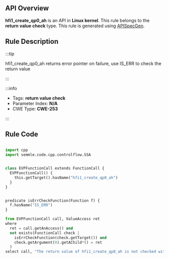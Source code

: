 ---
---


## API Overview
**hfi1_create_qp0_ah** is an API in **Linux kernel**. This rule belongs to the **return value check** type. This rule is generated using [APISpecGen](../../tools/APISpecGen).
## Rule Description

:::tip

hfi1_create_qp0_ah returns error pointer on failure, use IS_ERR to check the return value

:::

:::info

- Tags: **return value check**
- Parameter Index: **N/A**
- CWE Type: **CWE-253**

:::

## Rule Code
```python

import cpp
import semmle.code.cpp.controlflow.SSA


class EVPFunctionCall extends FunctionCall {
  EVPFunctionCall() {
    this.getTarget().hasName("hfi1_create_qp0_ah")
  }
}


predicate isErrCheckFunction(Function f) {
  f.hasName("IS_ERR") 
}

from EVPFunctionCall call, ValueAccess ret
where
  ret = call.getAnAccess() and
  not exists(FunctionCall check |
    isErrCheckFunction(check.getTarget()) and
    check.getArgument(0).getAChild*() = ret
  )
select call, "The return value of hfi1_create_qp0_ah is not checked with IS_ERR."
    
```